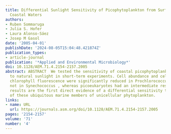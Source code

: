 ```yaml
---
title: Differential Sunlight Sensitivity of Picophytoplankton from Surface Mediterranean
  Coastal Waters
authors:
- Ruben Sommaruga
- Julia S. Hofer
- Laura Alonso-Sáez
- Josep M Gasol
date: '2005-04-01'
publishDate: '2024-08-05T15:04:48.421874Z'
publication_types:
- article-journal
publication: '*Applied and Environmental Microbiology*'
doi: 10.1128/AEM.71.4.2154-2157.2005
abstract: ABSTRACT  We tested the sensitivity of coastal picophytoplankton exposed
  to natural sunlight in short-term experiments. Cell abundance and cell-specific
  chlorophyll fluorescence were significantly reduced in Prochlorococcus spp. but
  not in Synechococcus , whereas picoeukaryotes had an intermediate response. These
  results are the first direct evidence of a differential sensitivity to sunlight
  of these ubiquitous marine members of unicellular phytoplankton.
links:
- name: URL
  url: https://journals.asm.org/doi/10.1128/AEM.71.4.2154-2157.2005
pages: '2154-2157'
volume: '71'
number: '4'
---
```

